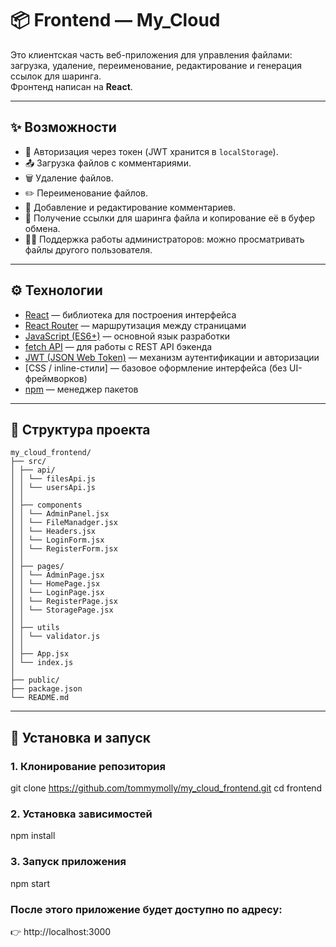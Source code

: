# 📦 Frontend — My_Cloud

Это клиентская часть веб-приложения для управления файлами: загрузка, удаление, переименование, редактирование и генерация ссылок для шаринга.  
Фронтенд написан на **React**.

---

## ✨ Возможности

- 🔑 Авторизация через токен (JWT хранится в `localStorage`).
- 📤 Загрузка файлов с комментариями.
- 🗑 Удаление файлов.
- ✏️ Переименование файлов.
- 💬 Добавление и редактирование комментариев.
- 🔗 Получение ссылки для шаринга файла и копирование её в буфер обмена.
- 👩‍💻 Поддержка работы администраторов: можно просматривать файлы другого пользователя.

---

## ⚙️ Технологии

- [React](https://react.dev/) — библиотека для построения интерфейса
- [React Router](https://reactrouter.com/) — маршрутизация между страницами
- [JavaScript (ES6+)](https://developer.mozilla.org/docs/Web/JavaScript) — основной язык разработки
- [fetch API](https://developer.mozilla.org/docs/Web/API/Fetch_API) — для работы с REST API бэкенда
- [JWT (JSON Web Token)](https://jwt.io/) — механизм аутентификации и авторизации
- [CSS / inline-стили] — базовое оформление интерфейса (без UI-фреймворков)
- [npm](https://www.npmjs.com/) — менеджер пакетов

---

## 📂 Структура проекта

```
my_cloud_frontend/
├── src/
│ ├── api/
│ │ └── filesApi.js 
│ │ └── usersApi.js
│ │
│ ├── components
│ │ └── AdminPanel.jsx
│ │ └── FileManadger.jsx
│ │ └── Headers.jsx
│ │ └── LoginForm.jsx
│ │ └── RegisterForm.jsx
│ │
│ ├── pages/
│ │ └── AdminPage.jsx
│ │ └── HomePage.jsx
│ │ └── LoginPage.jsx
│ │ └── RegisterPage.jsx
│ │ └── StoragePage.jsx 
│ │
│ ├── utils
│ │ └── validator.js
│ │
│ ├── App.jsx 
│ └── index.js 
│
├── public/ 
├── package.json 
└── README.md 
```

---

## 🚀 Установка и запуск

### 1. Клонирование репозитория

git clone https://github.com/tommymolly/my_cloud_frontend.git
cd frontend

### 2. Установка зависимостей

npm install

### 3. Запуск приложения

npm start

### После этого приложение будет доступно по адресу:

👉 http://localhost:3000